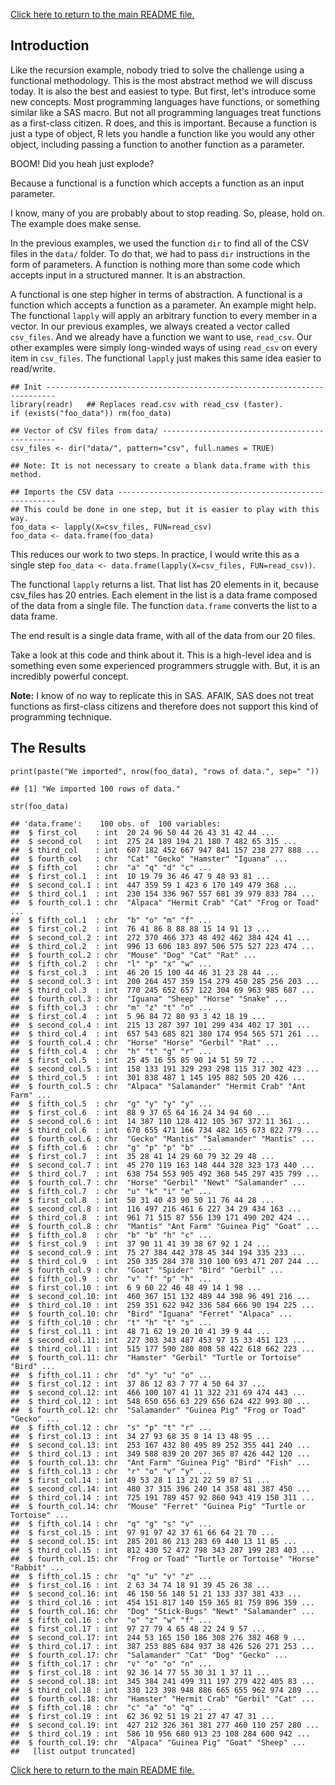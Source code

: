 [Click here to return to the main README file.](./README.md)

Introduction
------------

Like the recursion example, nobody tried to solve the challenge using a
functional methodology. This is the most abstract method we will discuss
today. It is also the best and easiest to type. But first, let's
introduce some new concepts. Most programming languages have functions,
or something similar like a SAS macro. But not all programming languages
treat functions as a first-class citizen. R does, and this is important.
Because a function is just a type of object, R lets you handle a
function like you would any other object, including passing a function
to another function as a parameter.

BOOM! Did you heah just explode?

Because a functional is a function which accepts a function as an input
parameter.

I know, many of you are probably about to stop reading. So, please, hold
on. The example does make sense.

In the previous examples, we used the function `dir` to find all of the
CSV files in the `data/` folder. To do that, we had to pass `dir`
instructions in the form of parameters. A function is nothing more than
some code which accepts input in a structured manner. It is an
abstraction.

A functional is one step higher in terms of abstraction. A functional is
a function which accepts a function as a parameter. An example might
help. The functional `lapply` will apply an arbitrary function to every
member in a vector. In our previous examples, we always created a vector
called `csv_files`. And we already have a function we want to use,
`read_csv`. Our other examples were simply long-winded ways of using
`read_csv` on every item in `csv_files`. The functional `lapply` just
makes this same idea easier to read/write.

    ## Init ------------------------------------------------------------------------
    library(readr)   ## Replaces read.csv with read_csv (faster).
    if (exists("foo_data")) rm(foo_data)

    ## Vector of CSV files from data/ ----------------------------------------------
    csv_files <- dir("data/", pattern="csv", full.names = TRUE)

    ## Note: It is not necessary to create a blank data.frame with this method.

    ## Imports the CSV data --------------------------------------------------------
    ## This could be done in one step, but it is easier to play with this way.
    foo_data <- lapply(X=csv_files, FUN=read_csv)
    foo_data <- data.frame(foo_data)

This reduces our work to two steps. In practice, I would write this as a
single step `foo_data <- data.frame(lapply(X=csv_files, FUN=read_csv))`.

The functional `lapply` returns a list. That list has 20 elements in it,
because csv\_files has 20 entries. Each element in the list is a data
frame composed of the data from a single file. The function `data.frame`
converts the list to a data frame.

The end result is a single data frame, with all of the data from our 20
files.

Take a look at this code and think about it. This is a high-level idea
and is something even some experienced programmers struggle with. But,
it is an incredibly powerful concept.

**Note:** I know of no way to replicate this in SAS. AFAIK, SAS does not
treat functions as first-class citizens and therefore does not support
this kind of programming technique.

The Results
-----------

    print(paste("We imported", nrow(foo_data), "rows of data.", sep=" "))

    ## [1] "We imported 100 rows of data."

    str(foo_data)

    ## 'data.frame':    100 obs. of  100 variables:
    ##  $ first_col    : int  20 24 96 50 44 26 43 31 42 44 ...
    ##  $ second_col   : int  275 24 189 194 21 180 7 482 65 315 ...
    ##  $ third_col    : int  607 182 452 667 947 841 157 238 277 888 ...
    ##  $ fourth_col   : chr  "Cat" "Gecko" "Hamster" "Iguana" ...
    ##  $ fifth_col    : chr  "a" "q" "d" "c" ...
    ##  $ first_col.1  : int  10 19 79 36 46 47 9 48 93 81 ...
    ##  $ second_col.1 : int  447 359 59 1 423 6 170 149 479 368 ...
    ##  $ third_col.1  : int  230 154 336 967 557 681 39 979 833 784 ...
    ##  $ fourth_col.1 : chr  "Alpaca" "Hermit Crab" "Cat" "Frog or Toad" ...
    ##  $ fifth_col.1  : chr  "b" "o" "m" "f" ...
    ##  $ first_col.2  : int  76 41 86 8 88 88 15 14 91 13 ...
    ##  $ second_col.2 : int  272 370 466 373 48 492 462 384 424 41 ...
    ##  $ third_col.2  : int  996 13 606 183 897 506 575 527 223 474 ...
    ##  $ fourth_col.2 : chr  "Mouse" "Dog" "Cat" "Rat" ...
    ##  $ fifth_col.2  : chr  "l" "p" "x" "w" ...
    ##  $ first_col.3  : int  46 20 15 100 44 46 31 23 28 44 ...
    ##  $ second_col.3 : int  200 264 457 359 154 279 450 285 256 203 ...
    ##  $ third_col.3  : int  770 245 652 657 122 304 69 963 985 687 ...
    ##  $ fourth_col.3 : chr  "Iguana" "Sheep" "Horse" "Snake" ...
    ##  $ fifth_col.3  : chr  "m" "z" "t" "n" ...
    ##  $ first_col.4  : int  5 96 84 72 80 93 3 42 18 19 ...
    ##  $ second_col.4 : int  215 13 287 397 101 299 434 402 17 301 ...
    ##  $ third_col.4  : int  657 543 685 821 380 174 954 565 571 261 ...
    ##  $ fourth_col.4 : chr  "Horse" "Horse" "Gerbil" "Rat" ...
    ##  $ fifth_col.4  : chr  "h" "t" "g" "r" ...
    ##  $ first_col.5  : int  25 45 16 55 85 90 14 51 59 72 ...
    ##  $ second_col.5 : int  158 133 191 329 293 298 115 317 302 423 ...
    ##  $ third_col.5  : int  301 838 487 1 145 195 882 505 20 426 ...
    ##  $ fourth_col.5 : chr  "Alpaca" "Salamander" "Hermit Crab" "Ant Farm" ...
    ##  $ fifth_col.5  : chr  "g" "y" "y" "y" ...
    ##  $ first_col.6  : int  88 9 37 65 64 16 24 34 94 60 ...
    ##  $ second_col.6 : int  14 387 110 128 412 105 367 372 11 361 ...
    ##  $ third_col.6  : int  670 655 471 166 734 482 165 673 822 779 ...
    ##  $ fourth_col.6 : chr  "Gecko" "Mantis" "Salamander" "Mantis" ...
    ##  $ fifth_col.6  : chr  "g" "p" "p" "b" ...
    ##  $ first_col.7  : int  35 28 41 14 29 60 79 32 29 48 ...
    ##  $ second_col.7 : int  45 270 119 163 148 444 328 323 173 440 ...
    ##  $ third_col.7  : int  638 754 553 905 492 368 545 297 435 799 ...
    ##  $ fourth_col.7 : chr  "Horse" "Gerbil" "Newt" "Salamander" ...
    ##  $ fifth_col.7  : chr  "u" "k" "i" "e" ...
    ##  $ first_col.8  : int  50 31 40 43 90 50 11 76 44 28 ...
    ##  $ second_col.8 : int  116 497 216 461 6 227 34 29 434 163 ...
    ##  $ third_col.8  : int  961 71 515 87 556 139 171 490 202 424 ...
    ##  $ fourth_col.8 : chr  "Mantis" "Ant Farm" "Guinea Pig" "Goat" ...
    ##  $ fifth_col.8  : chr  "b" "b" "h" "c" ...
    ##  $ first_col.9  : int  37 90 11 41 39 38 67 92 1 24 ...
    ##  $ second_col.9 : int  75 27 384 442 378 45 344 194 335 233 ...
    ##  $ third_col.9  : int  250 335 284 378 310 100 693 471 207 244 ...
    ##  $ fourth_col.9 : chr  "Goat" "Spider" "Bird" "Gerbil" ...
    ##  $ fifth_col.9  : chr  "v" "f" "p" "h" ...
    ##  $ first_col.10 : int  6 9 60 22 46 48 49 14 1 98 ...
    ##  $ second_col.10: int  460 367 151 132 489 44 398 96 491 216 ...
    ##  $ third_col.10 : int  259 351 622 942 336 584 666 90 194 225 ...
    ##  $ fourth_col.10: chr  "Bird" "Iguana" "Ferret" "Alpaca" ...
    ##  $ fifth_col.10 : chr  "t" "h" "t" "s" ...
    ##  $ first_col.11 : int  48 71 62 19 20 10 41 39 9 44 ...
    ##  $ second_col.11: int  227 303 343 487 453 97 15 33 451 123 ...
    ##  $ third_col.11 : int  515 177 590 280 808 58 422 618 662 223 ...
    ##  $ fourth_col.11: chr  "Hamster" "Gerbil" "Turtle or Tortoise" "Bird" ...
    ##  $ fifth_col.11 : chr  "d" "y" "u" "o" ...
    ##  $ first_col.12 : int  37 86 12 83 7 77 4 50 64 37 ...
    ##  $ second_col.12: int  466 100 107 41 11 322 231 69 474 443 ...
    ##  $ third_col.12 : int  548 650 656 63 229 656 624 422 993 80 ...
    ##  $ fourth_col.12: chr  "Salamander" "Guinea Pig" "Frog or Toad" "Gecko" ...
    ##  $ fifth_col.12 : chr  "s" "p" "t" "r" ...
    ##  $ first_col.13 : int  34 27 93 68 35 8 14 13 48 95 ...
    ##  $ second_col.13: int  253 167 432 80 495 89 252 355 441 240 ...
    ##  $ third_col.13 : int  349 588 839 20 207 365 87 426 442 120 ...
    ##  $ fourth_col.13: chr  "Ant Farm" "Guinea Pig" "Bird" "Fish" ...
    ##  $ fifth_col.13 : chr  "r" "o" "v" "y" ...
    ##  $ first_col.14 : int  49 53 28 1 13 21 22 59 87 51 ...
    ##  $ second_col.14: int  480 37 315 396 240 14 358 481 387 450 ...
    ##  $ third_col.14 : int  725 191 789 457 92 860 943 419 150 311 ...
    ##  $ fourth_col.14: chr  "Mouse" "Ferret" "Guinea Pig" "Turtle or Tortoise" ...
    ##  $ fifth_col.14 : chr  "q" "g" "s" "v" ...
    ##  $ first_col.15 : int  97 91 97 42 37 61 66 64 21 70 ...
    ##  $ second_col.15: int  285 201 86 213 283 69 440 13 11 85 ...
    ##  $ third_col.15 : int  812 430 52 472 798 343 287 199 283 403 ...
    ##  $ fourth_col.15: chr  "Frog or Toad" "Turtle or Tortoise" "Horse" "Rabbit" ...
    ##  $ fifth_col.15 : chr  "q" "u" "v" "z" ...
    ##  $ first_col.16 : int  2 63 34 74 18 91 39 45 26 38 ...
    ##  $ second_col.16: int  46 150 56 148 51 21 133 337 381 433 ...
    ##  $ third_col.16 : int  454 151 817 140 159 365 81 759 896 359 ...
    ##  $ fourth_col.16: chr  "Dog" "Stick-Bugs" "Newt" "Salamander" ...
    ##  $ fifth_col.16 : chr  "o" "z" "w" "f" ...
    ##  $ first_col.17 : int  97 27 79 4 65 48 22 24 9 57 ...
    ##  $ second_col.17: int  244 53 165 150 186 308 276 382 468 9 ...
    ##  $ third_col.17 : int  387 253 885 684 937 38 426 526 271 253 ...
    ##  $ fourth_col.17: chr  "Salamander" "Cat" "Dog" "Gecko" ...
    ##  $ fifth_col.17 : chr  "v" "o" "o" "n" ...
    ##  $ first_col.18 : int  92 36 14 77 55 30 31 1 37 11 ...
    ##  $ second_col.18: int  345 384 241 499 311 197 279 422 405 83 ...
    ##  $ third_col.18 : int  330 123 398 948 886 665 655 962 974 289 ...
    ##  $ fourth_col.18: chr  "Hamster" "Hermit Crab" "Gerbil" "Cat" ...
    ##  $ fifth_col.18 : chr  "c" "a" "o" "q" ...
    ##  $ first_col.19 : int  62 36 92 51 19 21 27 47 47 31 ...
    ##  $ second_col.19: int  427 212 326 361 381 277 460 110 257 280 ...
    ##  $ third_col.19 : int  586 10 956 680 913 23 108 284 600 942 ...
    ##  $ fourth_col.19: chr  "Alpaca" "Guinea Pig" "Goat" "Sheep" ...
    ##   [list output truncated]

[Click here to return to the main README file.](./README.md)

